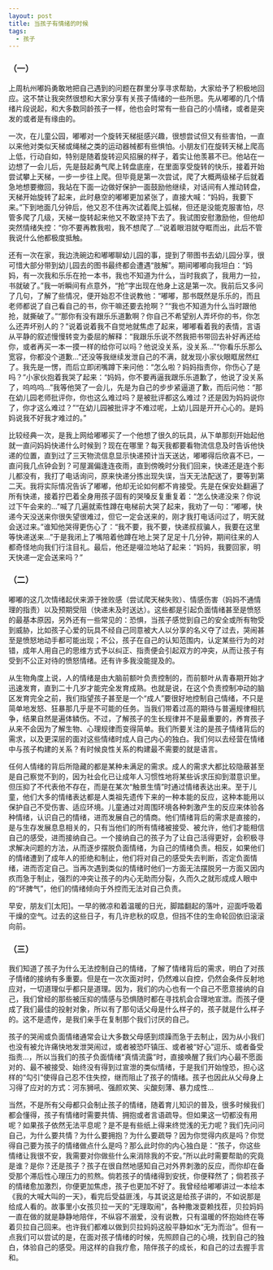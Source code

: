 ```yaml
---
layout: post
title: 当孩子有情绪的时候
tags:
  - 孩子
---
```


### （一）

上周杭州嘟妈勇敢地把自己遇到的问题在群里分享寻求帮助，大家给予了积极地回应。这不禁让我突然很想和大家分享有关孩子情绪的一些所思。先从嘟嘟的几个情绪片段说起，和大多数同龄孩子一样，他也会时常有一些自己的小情绪，或者是突发的或者是有缘由的。

一次，在儿童公园，嘟嘟对一个旋转天梯挺感兴趣，很想尝试但又有些害怕，一直以来他对类似天梯或绳梯之类的运动器械都有些惧怕。小朋友们在旋转天梯上爬高上低，行动自如，特别是随着旋转迎风招展的样子，着实让他羡慕不已。他站在一边想了一会儿后，先是鼓起勇气爬上转盘底座，在里面享受旋转的快乐，接着开始尝试攀上天梯，一步一步往上爬。但毕竟是第一次尝试，爬了大概两级梯子后就着急地想要撤回，我站在下面一边做好保护一面鼓励他继续，对话间有人推动转盘，天梯开始旋转了起来，此时悬空的嘟嘟更加紧张了，直接大喊：“妈妈，我要下来。”下到地面几分钟后，他又忍不住再次试着爬上弧梯，但还是没能克服害怕，尽管多爬了几级，天梯一旋转起来他又不敢坚持下去了。我试图安慰激励他，但他却突然情绪失控：“你不要再教我啦，我不想爬了…”说着眼泪就夺眶而出，此后不管我说什么他都极度抵触。

还有一次在家，我边洗碗边和嘟嘟聊幼儿园的事，提到了带图书去幼儿园分享，很可惜大部分带到幼儿园去的图书最终都会遭遇“肢解”。期间嘟嘟向我坦白：“妈妈，有一次我和乐乐在抢一本书，我也不知道为什么，当时我疯了，我用力一拉，书就破了。”我一听瞬间有点意外，“抢”字出现在他身上这是第一次。我前后又多问了几句，了解了些情况，便开始忍不住说教他：“嘟嘟，那书既然是乐乐的，而且老师都说了自己看自己的书，你干嘛还要去抢啊？”“我也不知道为什么当时跟他抢，就撕破了。”“那你有没有跟乐乐道歉啊？你自己不希望别人弄坏你的书，你怎么还弄坏别人的？”说着说着我不自觉地就焦虑了起来，嘟嘟看着我的表情，言语从平静的叙述慢慢转变为委屈的解释：“我跟乐乐说不然我把书带回去补好再还给你，或者再买一本一摸一样的给你可以吗？他说没关系，没关系...”“你看乐乐那么宽容，你都没个道歉...”还没等我继续发泄自己的不满，就发现小家伙眼眶居然红了。我先是一愣，而后立即闭嘴蹲下来问他：“怎么啦？妈妈指责你，你伤心了是吗？”小家伙抱着我哭了起来：“妈妈，你不要再逼我跟乐乐道歉了，他说了没关系了，呜呜呜...”我等他哭了一会儿，先是为自己的步步紧逼道了歉，而后问他：“那在幼儿园老师批评你，你也这么难过吗？是被批评都这么难过？还是因为妈妈说你了，你才这么难过？”“在幼儿园被批评才不难过呢，上幼儿园是开开心心的。是妈妈说我不好我才难过的。”

比较经典一次，是我上网给嘟嘟买了一个他想了很久的玩具，从下单那刻开始起他就一直问妈妈快递什么时候到？现在在哪里？每天我都要看物流信息及时告诉他快递的位置，直到过了三天物流信息显示快递预计当天送达，嘟嘟得后欣喜不已，一直问我几点钟会到？可屋漏偏逢连夜雨，直到傍晚时分我们回来，快递还是连个影儿都没有，我打了电话询问，原来快递分拣出现失误，当天无法配送了，要等到第二天。我将实际情况告诉了嘟嘟，他却无论如何都不肯接受。先是在保安处翻遍了所有快递，接着拧巴着全身用孩子固有的哭嗓反复重复着：“怎么快递没来？你说过下午会来的…”喊了几遍就索性蹲在电梯前大哭了起来，我劝了一句：“嘟嘟，快递今天没送来你很失望很难过，但它一定会送来的，刚才我打电话问过了，明天就会送过来。”谁知他哭得更伤心了：“我不要，我不要，快递叔叔骗人，我要在这里等快递送来…”于是我闭上了嘴陪着他蹲在地上哭了足足十几分钟，期间往来的人都奇怪地向我们行注目礼。最后，他还是啜泣地站了起来：“妈妈，我要回家，明天快递一定会送来吗？”

### （二）

嘟嘟的这几次情绪起伏来源于挫败感（尝试爬天梯失败）、情感伤害（妈妈不通情理的指责）以及预期受阻（快递未及时送达）。这些都是引起负面情绪甚至是愤怒的最基本原因，另外还有一些常见的：恐惧，当孩子感觉到自己的安全或所有物受到威胁，比如孩子心爱的玩具不经自己同意被大人以分享的名义夺了过去，哭闹甚至是愤怒地动手都可能出现；不公，孩子在自己的认知范围内，认定某些行为的对错，成年人用自己的思维方式予以纠正、指责便会引起双方的冲突，从而让孩子有受到不公正对待的愤怒情绪。还有许多我没能提及的。

从生物角度上说，人的情绪是由大脑前额叶负责控制的，而前额叶从青春期开始才迅速发育，直到二十几岁才能完全发育成熟。也就是说，在这个负责控制冲动的脑区发育完全之前，我们指望孩子甚至是一个“成人”要很好地控制自己情绪，不只是简单地发怒、狂暴那几乎是不可能的任务。当我们带着过高的期待与普遍规律相抗争，结果自然是遍体鳞伤。不过，了解孩子的生长规律并不是最重要的，养育孩子从来不会因为了解生物、心理规律而变得简单。我们所要关注的是孩子情绪背后的需求，以及更深层的面对这些情绪时成人自己内心的独白。我们何以去经营在情绪中与孩子构建的关系？有时候良性关系的构建最不需要的就是语言。

任何人情绪的背后所隐藏的都是某种未满足的需求。成人的需求大都比较隐蔽甚至是自己察觉不到的，因为社会化已让成年人习惯性地将某些诉求压抑到潜意识里。但压抑了不代表他不存在，而是在某次“触景生情”时通过情绪表达出来。至于儿童，他们大多的情绪表达都是人类祖先遗传下来的一种本能的反应，这种本能用以保护自己不受伤害、适应环境。儿童通过对周围环境各种刺激产生的反应来体验各种情绪，认识自己的情绪，进而发展自己的情商。他们情绪背后的需求是直接的，是与生存发展息息相关的，只有当他们的所有情绪被接受、被允许，他们才能相信自己的感受，进而接纳自己。一个接纳自己的孩子为了让自己活得更好，会积极寻求解决问题的方法，从而逐步摆脱负面情绪，为自己的情绪负责。相反，如果他们的情绪遭到了成年人的拒绝和制止，他们将对自己的感受失去判断，否定负面情绪，进而否定自己。当再次遇到类似的情绪时他们一方面无法摆脱另一方面又因内疚而急于制止，强烈的冲突让孩子的内心无助而分裂，久而久之就形成成人眼中的“坏脾气”，他们的情绪倾向于外控而无法对自己负责。

早安，朋友们[太阳]。一早的微凉和着温暖的日光，脚踏翻起的落叶，迎面呼吸着干燥的空气。过去的这些日子，有几许悲秋的叹息，但挡不住的生命轮回依旧滚滚向前。

### （三）

我们知道了孩子为什么无法控制自己的情绪，了解了情绪背后的需求，明白了对孩子情绪的接纳有多重要。但是在一次次面对时，仍然难以自控，仍然会条件反射地应对，一切道理似乎都只是道理。因为，我们的内心也有一个自己不愿意接纳的自己，我们曾经的那些被压抑的情感与恐惧随时都在寻找机会合理地宣泄。而孩子便成了我们最佳的投射对象，所以有了那句话父母是什么样子的，孩子就是什么样子的。这不是遗传，是我们亲手在复制那个我们讨厌的自己。

孩子的哭闹或负面情绪通常会让大多数父母感到烦躁而急于去制止，因为从小我们也没有被允许痛快地发泄哭闹过，或者被恐吓镇压、或者被“好心”逗乐、或者备受指责…，所以当我们的孩子负面情绪“真情流露”时，直接唤醒了我们内心最不愿面对的、最不被接受、始终没有得到过宣泄的类似情绪，于是我们开始惶恐，担心这样的“勾引”使得自己忍不住失控，继而阻止了孩子的情绪。孩子也因此从父母身上习得了应对的方式：河东狮吼、强颜欢笑、尖酸刻薄、暴力成性…

当然，不是所有父母都只会制止孩子的情绪，随着育儿知识的普及，很多时候我们都会懂得，孩子有情绪时需要共情、拥抱或者言语疏导。但如果这一切都没有用呢？如果孩子依然无法平息呢？是不是有些纸上得来终觉浅的无力呢？我们先问问自己，为什么要共情？为什么要拥抱？为什么要疏导？因为你觉得内疚是吗？你觉得自己要为孩子的情绪做点什么是吗？那么此时你的内心独白是：“孩子，你这些情绪让我很不安，我需要对你做些什么来消除我的不安。”所以此时需要帮助的究竟是谁？是你？还是孩子？孩子在很自然地感知自己对外界刺激的反应，而你却在备受那个滞后性心理压力的煎熬。倘若孩子的情绪得到安抚，你便释然了；倘若孩子的情绪愈加激烈，你便更加焦虑，孩子也更加不好了。我曾经给嘟嘟讲过一本绘本《我的大喊大叫的一天》，看完后受益匪浅，与其说这是给孩子讲的，不如说那是给成人看的。故事里小女孩贝拉一天的“无理取闹”，各种撒泼耍赖找茬，贝拉妈妈一直在做的就是静静地陪伴，不纵容不溺爱，没有说教，只有温暖的怀抱始终在等着贝拉自己回来。也许我们都难以做到贝拉妈妈这般平静如水“无为而治”。但有一点我们可以尝试的是，在面对孩子情绪的时候，先照顾自己的心境，找到自己的独白，体验自己的感受。用这样的自我疗愈，陪伴孩子的成长，和自己的过去握手言和。